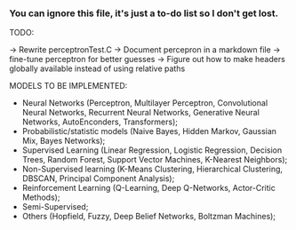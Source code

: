 ### You can ignore this file, it's just a to-do list so I don't get lost.

TODO:

-> Rewrite perceptronTest.C
-> Document percepron in a markdown file
-> fine-tune perceptron for better guesses
-> Figure out how to make headers globally available instead of using relative paths

MODELS TO BE IMPLEMENTED:

- Neural Networks (Perceptron, Multilayer Perceptron, Convolutional Neural Networks, Recurrent Neural Networks, Generative Neural Networks, AutoEnconders, Transformers);
- Probabilistic/statistic models (Naive Bayes, Hidden Markov, Gaussian Mix, Bayes Networks);
- Supervised Learning (Linear Regression, Logistic Regression, Decision Trees, Random Forest, Support Vector Machines, K-Nearest Neighbors);
- Non-Supervised learning (K-Means Clustering, Hierarchical Clustering, DBSCAN, Principal Component Analysis);
- Reinforcement Learning (Q-Learning, Deep Q-Networks, Actor-Critic Methods);
- Semi-Supervised;
- Others (Hopfield, Fuzzy, Deep Belief Networks, Boltzman Machines);